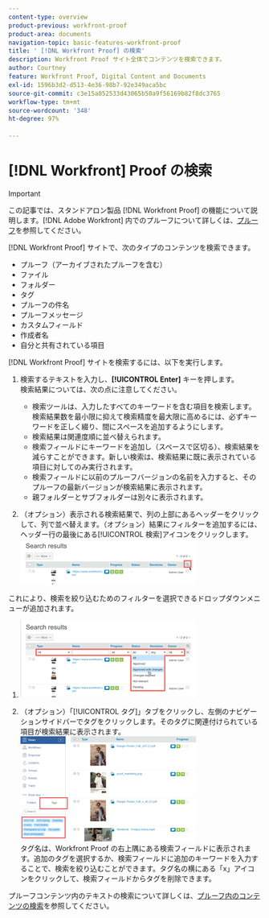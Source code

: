 ```yaml
---
content-type: overview
product-previous: workfront-proof
product-area: documents
navigation-topic: basic-features-workfront-proof
title: ' [!DNL Workfront Proof] の検索'
description: Workfront Proof サイト全体でコンテンツを検索できます。
author: Courtney
feature: Workfront Proof, Digital Content and Documents
exl-id: 1596b3d2-d513-4e36-98b7-92e349aca5bc
source-git-commit: c3e15a052533d43065b50a9f56169b82f8dc3765
workflow-type: tm+mt
source-wordcount: '348'
ht-degree: 97%

---
```


# [!DNL Workfront] Proof の検索

>[!IMPORTANT]
>
>この記事では、スタンドアロン製品 [!DNL Workfront Proof] の機能について説明します。[!DNL Adobe Workfront] 内でのプルーフについて詳しくは、[プルーフ](../../../review-and-approve-work/proofing/proofing.md)を参照してください。

[!DNL Workfront Proof] サイトで、次のタイプのコンテンツを検索できます。

* プルーフ（アーカイブされたプルーフを含む）
* ファイル
* フォルダー
* タグ
* プルーフの件名
* プルーフメッセージ
* カスタムフィールド
* 作成者名
* 自分と共有されている項目

[!DNL Workfront Proof] サイトを検索するには、以下を実行します。

1. 検索するテキストを入力し、**[!UICONTROL Enter]** キーを押します。\
   検索結果については、次の点に注意してください。

   * 検索ツールは、入力したすべてのキーワードを含む項目を検索します。検索結果数を最小限に抑えて検索精度を最大限に高めるには、必ずキーワードを正しく綴り、間にスペースを追加するようにします。
   * 検索結果は関連度順に並べ替えられます。
   * 検索フィールドにキーワードを追加し（スペースで区切る）、検索結果を減らすことができます。新しい検索は、検索結果に既に表示されている項目に対してのみ実行されます。
   * 検索フィールドに以前のプルーフバージョンの名前を入力すると、そのプルーフの最新バージョンが検索結果に表示されます。
   * 親フォルダーとサブフォルダーは別々に表示されます。

1. （オプション）表示される検索結果で、列の上部にあるヘッダーをクリックして、列で並べ替えます。（オプション）結果にフィルターを追加するには、ヘッダー行の最後にある[!UICONTROL 検索]アイコンをクリックします。![Search_filter_in_Search_results.png](assets/search-filter-in-search-results-350x90.png)

これにより、検索を絞り込むためのフィルターを選択できるドロップダウンメニューが追加されます。
1. ![Search_filter_boxes_appear_in_Search_results.png](assets/search-filter-boxes-appear-in-search-results-350x154.png)

1. （オプション）「[!UICONTROL タグ]」タブをクリックし、左側のナビゲーションサイドバーでタグをクリックします。そのタグに関連付けられている項目が検索結果に表示されます。\
   ![Searching_by_tag.png](assets/searching-by-tag-350x209.png)\
   タグ名は、Workfront Proof の右上隅にある検索フィールドに表示されます。追加のタグを選択するか、検索フィールドに追加のキーワードを入力することで、検索を絞り込むことができます。タグ名の横にある「x」アイコンをクリックして、検索フィールドからタグを削除できます。

プルーフコンテンツ内のテキストの検索について詳しくは、[プルーフ内のコンテンツの検索](../../../review-and-approve-work/proofing/reviewing-proofs-within-workfront/review-a-proof/search-in-a-proof.md)を参照してください。
